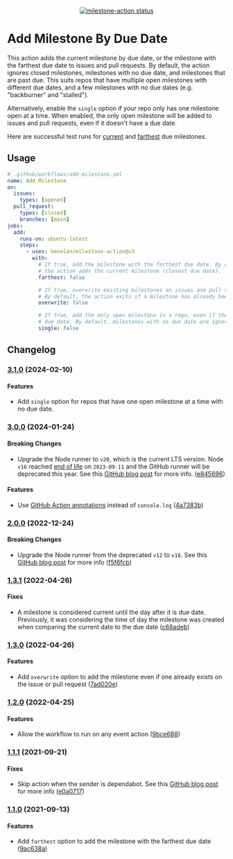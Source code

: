 <p align="center">
  <a href="https://github.com/benelan/milestone-action/actions">
    <img
      alt="milestone-action status"
      src="https://github.com/benelan/milestone-action/actions/workflows/add-milestone-open.yml/badge.svg"
    />
  </a>
</p>

# Add Milestone By Due Date

This action adds the current milestone by due date, or the milestone with the
farthest due date to issues and pull requests. By default, the action ignores
closed milestones, milestones with no due date, and milestones that are past
due. This suits repos that have multiple open milestones with different due
dates, and a few milestones with no due dates (e.g. "backburner" and "stalled").

Alternatively, enable the `single` option if your repo only has one milestone
open at a time. When enabled, the only open milestone will be added to issues
and pull requests, even if it doesn't have a due date.

Here are successful test runs for [current](https://github.com/benelan/milestone-action/issues/8)
and [farthest](https://github.com/benelan/milestone-action/issues/16) due
milestones.

## Usage

```yaml
# .github/workflows/add-milestone.yml
name: Add Milestone
on:
  issues:
    types: [opened]
  pull_request:
    types: [closed]
    branches: [main]
jobs:
  add:
    runs-on: ubuntu-latest
    steps:
      - uses: benelan/milestone-action@v3
        with:
          # If true, add the milestone with the farthest due date. By default,
          # the action adds the current milestone (closest due date).
          farthest: false

          # If true, overwrite existing milestones on issues and pull requests.
          # By default, the action exits if a milestone has already been added.
          overwrite: false

          # If true, add the only open milestone in a repo, even if there is no
          # due date. By default, milestones with no due date are ignored.
          single: false
```

## Changelog

### [3.1.0](https://github.com/benelan/milestone-action/compare/v3.0.0...v3.1.0) (2024-02-10)

#### Features

- Add `single` option for repos that have one open milestone at a time with no
  due date.

### [3.0.0](https://github.com/benelan/milestone-action/compare/v2.0.0...v3.0.0) (2024-01-24)

#### Breaking Changes

- Upgrade the Node runner to `v20`, which is the current LTS version. Node `v16`
  reached [end of life](https://nodejs.org/en/blog/announcements/nodejs16-eol)
  on `2023-09-11` and the GitHub runner will be deprecated this year. See this
  [GitHub blog post](https://github.blog/changelog/2023-09-22-github-actions-transitioning-from-node-16-to-node-20/)
  for more info.
  ([e845696](https://github.com/benelan/milestone-action/commit/e845696b034a067c487b98502782a9c1a900edaf))

#### Features

- Use [GitHub Action annotations](https://github.com/actions/toolkit/tree/main/packages/core#annotations)
  instead of `console.log`
  ([4a7383b](https://github.com/benelan/milestone-action/commit/4a7383b3c7279110330e33a6a9762440556172e4))

### [2.0.0](https://github.com/benelan/milestone-action/compare/v1.3.1...v2.0.0) (2022-12-24)

#### Breaking Changes

- Upgrade the Node runner from the deprecated `v12` to `v16`. See this
  [GitHub blog post](https://github.blog/changelog/2022-09-22-github-actions-all-actions-will-begin-running-on-node16-instead-of-node12/)
  for more info
  ([f5f6fcb](https://github.com/benelan/milestone-action/commit/f5f6fcb16cecaa3255d2a9922838b027a9422dbb))

### [1.3.1](https://github.com/benelan/milestone-action/compare/v1.3.0...v1.3.1) (2022-04-26)

#### Fixes

- A milestone is considered current until the day after it is due date.
  Previously, it was considering the time of day the milestone was created when
  comparing the current date to the due date
  ([c68adeb](https://github.com/benelan/milestone-action/commit/c68adeb50cd9b0da6549310a7d8287aa70e2ac5f))

### [1.3.0](https://github.com/benelan/milestone-action/compare/v1.2.0...v1.3.0) (2022-04-26)

#### Features

- Add `overwrite` option to add the milestone even if one already exists on the
  issue or pull request
  ([7ad020e](https://github.com/benelan/milestone-action/commit/7ad020e55e306992345b0f58631515081a21d9e4))

### [1.2.0](https://github.com/benelan/milestone-action/compare/v1.1.1...v1.2.0) (2022-04-25)

#### Features

- Allow the workflow to run on any event action
  ([9bce688](https://github.com/benelan/milestone-action/commit/9bce688a0d578a791df9741db589a347e9a2b3a7))

### [1.1.1](https://github.com/benelan/milestone-action/compare/v1.1.0...v1.1.1) (2021-09-21)

#### Fixes

- Skip action when the sender is dependabot. See this
  [GitHub blog post](https://github.blog/changelog/2021-02-19-github-actions-workflows-triggered-by-dependabot-prs-will-run-with-read-only-permissions/)
  for more info
  ([e0a0717](https://github.com/benelan/milestone-action/commit/e0a0717993fa5615919e93f8ed5d2214eb742ac5))

### [1.1.0](https://github.com/benelan/milestone-action/compare/v1.0.0...v1.1.0) (2021-09-13)

#### Features

- Add `farthest` option to add the milestone with the farthest due date
  ([9ac638a](https://github.com/benelan/milestone-action/commit/9ac638af1d1e0642897aa740caf4435a6df5eebc))
